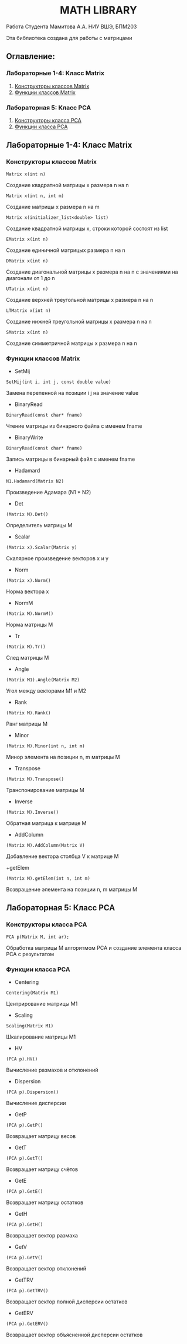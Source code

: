 <h1 align="center">MATH LIBRARY </h1>

Работа Студента Мамитова А.А.
НИУ ВШЭ, БПМ203
  
Эта библиотека создана для работы с матрицами

## Оглавление:
### Лабораторные 1-4: Класс Matrix
1. [Конструкторы классов Matrix](#Конструкторы-классов-Matrix)
2. [Функции классов Matrix](#Функции-классов-Matrix)

### Лабораторная 5: Класс PCA
1. [Конструкторы класса PCA](#Конструкторы-класса-PCA)
2. [Функции класса PCA](#Функции-класса-PCA)

## Лабораторные 1-4: Класс Matrix

### Конструкторы классов Matrix

```
Matrix x(int n)
```
  Создание квадратной матрицы x размера n на n

```
Matrix x(int n, int m)
```
  Создание матрицы x размера n на m

```
Matrix x(initializer_list<double> list)
```
  Создание квадратной матрицы x, строки которой состоят из list
```
EMatrix x(int n)
```
  Создание единичной матрицыx размера n на n
```
DMatrix x(int n)
``` 
  Создание диагональной матрицы x размера n на n с значениями на диагонали от 1 до n
```
UTatrix x(int n)
```

  Создание верхней треугольной матрицы x размера n на n  
  
```
LTMatrix x(int n)
``` 
  Создание нижней треугольной матрицы x размера n на n
  
```
SMatrix x(int n)
```
  Создание симметричной матрицы x размера n на n
  
### Функции классов Matrix
+ SetMij
```
SetMij(int i, int j, const double value)
```
Замена перепенной на позиции i j на значение value

+ BinaryRead
```
BinaryRead(const char* fname)
```
Чтение матрицы из бинарного файла с именем fname
  
+ BinaryWrite
```
BinaryRead(const char* fname)
```  
Запись матрицы в бинарный файл с именем fname

+ Hadamard
```
N1.Hadamard(Matrix N2)
```
Произведение Адамара (N1 * N2)

+ Det
```
(Matrix M).Det()
```
Определитель матрицы M

+ Scalar
```
(Matrix x).Scalar(Matrix y)
```
Скалярное произведение векторов x и y

+ Norm
```
(Matrix x).Norm()
```
Норма вектора x

+ NormM
```
(Matrix M).NormM()
```
Норма матрицы M

+ Tr
```
(Matrix M).Tr()
```
След матрицы М

+ Angle
```
(Matrix M1).Angle(Matrix M2)
```
Угол между векторами M1 и M2

+ Rank
```
(Matrix M).Rank()
```
Ранг матрицы M

+ Minor
```
(Matrix M).Minor(int n, int m)
```
Минор элемента на позиции n, m матрицы M

+ Transpose
```
(Matrix M).Transpose()
```
Транспонирование матрицы M

+ Inverse
```
(Matrix M).Inverse()
```
Обратная матрица к матрице M

+ AddColumn
```
(Matrix M).AddColumn(Matrix V)
```
Добавление вектора столбца V к матрице M 

+getElem
```
(Matrix M).getElem(int n, int m)
```
Возвращение элемента на позиции n, m матрицы M


## Лабораторная 5: Класс PCA

### Конструкторы класса PCA

```
PCA p(Matrix M, int ar);
```
Обработка матрицы M алгоритмом PCA и создание элемента класса PCA с результатом

### Функции класса PCA

+ Centering
```
Centering(Matrix M1)
```
Центрирование матрицы M1

+ Scaling
```
Scaling(Matrix M1)
```
Шкалирование матрицы M1

+ HV
```
(PCA p).HV()
```
Вычисление размахов и отклонений

+ Dispersion
```
(PCA p).Dispersion()
```
Вычисление дисперсии

+  GetP
```
(PCA p).GetP()
```
Возвращает матрицу весов

+  GetT
```
(PCA p).GetT()
```
Возвращает матрицу счётов

+  GetE
```
(PCA p).GetE()
```
Возвращает матрицу остатков

+  GetH
```
(PCA p).GetH()
```
Возвращает вектор размаха

+  GetV
```
(PCA p).GetV()
```
Возвращает вектор отклонений

+  GetTRV
```
(PCA p).GetTRV()
```
Возвращает вектор полной дисперсии остатков

+  GetERV
```
(PCA p).GetERV()
```
Возвращает вектор объясненной дисперсии остатков
